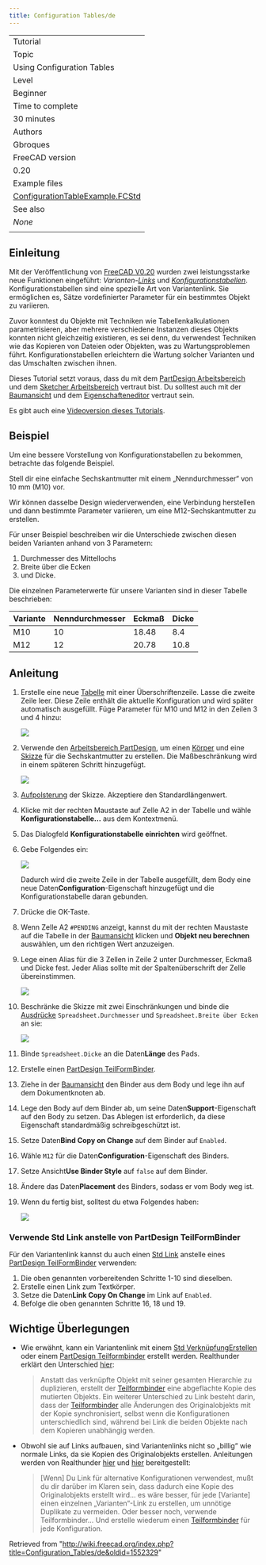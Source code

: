 ```yaml
---
title: Configuration Tables/de
---
```

|  |
| --- |
| Tutorial |
| Topic |
| Using Configuration Tables |
| Level |
| Beginner |
| Time to complete |
| 30 minutes |
| Authors |
| Gbroques |
| FreeCAD version |
| 0.20 |
| Example files |
| [ConfigurationTableExample.FCStd](https://forum.freecad.org/download/file.php?id=270593) |
| See also |
| *None* |
|  |

## Einleitung

Mit der Veröffentlichung von [FreeCAD V0.20](/Release_notes_0.20#Spreadsheet_Workbench "Release notes 0.20") wurden zwei leistungsstarke neue Funktionen eingeführt: *Varianten-[Links](/Std_LinkMake/de "Std LinkMake/de")* und *[Konfigurationstabellen](https://forum.freecadweb.org/viewtopic.php?f=17&t=42183)*. Konfigurationstabellen sind eine spezielle Art von Variantenlink. Sie ermöglichen es, Sätze vordefinierter Parameter für ein bestimmtes Objekt zu variieren.

Zuvor konntest du Objekte mit Techniken wie Tabellenkalkulationen parametrisieren, aber mehrere verschiedene Instanzen dieses Objekts konnten nicht gleichzeitig existieren, es sei denn, du verwendest Techniken wie das Kopieren von Dateien oder Objekten, was zu Wartungsproblemen führt. Konfigurationstabellen erleichtern die Wartung solcher Varianten und das Umschalten zwischen ihnen.

Dieses Tutorial setzt voraus, dass du mit dem [PartDesign Arbeitsbereich](/PartDesign_Workbench/de "PartDesign Workbench/de") und dem [Sketcher Arbeitsbereich](/Sketcher_Workbench/de "Sketcher Workbench/de") vertraut bist. Du solltest auch mit der [Baumansicht](/Tree_view/de "Tree view/de") und dem [Eigenschafteneditor](/Property_editor/de "Property editor/de") vertraut sein.

Es gibt auch eine [Videoversion dieses Tutorials](https://www.youtube.com/watch?v=m9C_ahIVKOI).

## Beispiel

Um eine bessere Vorstellung von Konfigurationstabellen zu bekommen, betrachte das folgende Beispiel.

Stell dir eine einfache Sechskantmutter mit einem „Nenndurchmesser“ von 10 mm (M10) vor.

Wir können dasselbe Design wiederverwenden, eine Verbindung herstellen und dann bestimmte Parameter variieren, um eine M12-Sechskantmutter zu erstellen.

Für unser Beispiel beschreiben wir die Unterschiede zwischen diesen beiden Varianten anhand von 3 Parametern:

1. Durchmesser des Mittellochs
2. Breite über die Ecken
3. und Dicke.

Die einzelnen Parameterwerte für unsere Varianten sind in dieser Tabelle beschrieben:

| Variante | Nenndurchmesser | Eckmaß | Dicke |
| --- | --- | --- | --- |
| M10 | 10 | 18.48 | 8.4 |
| M12 | 12 | 20.78 | 10.8 |

## Anleitung

1. Erstelle eine neue [Tabelle](/Spreadsheet_CreateSheet/de "Spreadsheet CreateSheet/de") mit einer Überschriftenzeile. Lasse die zweite Zeile leer. Diese Zeile enthält die aktuelle Konfiguration und wird später automatisch ausgefüllt. Füge Parameter für M10 und M12 in den Zeilen 3 und 4 hinzu:

   ![](/images/Variant-link-spreadsheet-table-example-before-configuration-table.png)
2. Verwende den [Arbeitsbereich PartDesign](/PartDesign_Workbench/de "PartDesign Workbench/de"), um einen [Körper](/PartDesign_Body/de "PartDesign Body/de") und eine [Skizze](/PartDesign_NewSketch/de "PartDesign NewSketch/de") für die Sechskantmutter zu erstellen. Die Maßbeschränkung wird in einem späteren Schritt hinzugefügt.

   ![](/images/Variant-link-example-hex-nut-sketch-unconstrained.png)
3. [Aufpolsterung](/PartDesign_Pad/de "PartDesign Pad/de") der Skizze. Akzeptiere den Standardlängenwert.
4. Klicke mit der rechten Maustaste auf Zelle A2 in der Tabelle und wähle **Konfigurationstabelle...** aus dem Kontextmenü.
5. Das Dialogfeld **Konfigurationstabelle einrichten** wird geöffnet.
6. Gebe Folgendes ein:

   ![](/images/Variant-link-example-setup-configuration-table.png)

   Dadurch wird die zweite Zeile in der Tabelle ausgefüllt, dem Body eine neue Daten**Configuration**-Eigenschaft hinzugefügt und die Konfigurationstabelle daran gebunden.
7. Drücke die OK-Taste.
8. Wenn Zelle A2 `#PENDING` anzeigt, kannst du mit der rechten Maustaste auf die Tabelle in der [Baumansicht](/Tree_view/de "Tree view/de") klicken und **Objekt neu berechnen** auswählen, um den richtigen Wert anzuzeigen.
9. Lege einen Alias ​​für die 3 Zellen in Zeile 2 unter Durchmesser, Eckmaß und Dicke fest. Jeder Alias ​​sollte mit der Spaltenüberschrift der Zelle übereinstimmen.

   ![](/images/Variant-link-spreadsheet-table-example.png)
10. Beschränke die Skizze mit zwei Einschränkungen und binde die [Ausdrücke](/Expressions/de "Expressions/de") `Spreadsheet.Durchmesser` und `Spreadsheet.Breite über Ecken` an sie:

    ![](/images/Variant-link-example-hex-nut-sketch.png)
11. Binde `Spreadsheet.Dicke` an die Daten**Länge** des Pads.
12. Erstelle einen [PartDesign TeilFormBinder](/PartDesign_SubShapeBinder/de "PartDesign SubShapeBinder/de").
13. Ziehe in der [Baumansicht](/Tree_view/de "Tree view/de") den Binder aus dem Body und lege ihn auf dem Dokumentknoten ab.
14. Lege den Body auf dem Binder ab, um seine Daten**Support**-Eigenschaft auf den Body zu setzen. Das Ablegen ist erforderlich, da diese Eigenschaft standardmäßig schreibgeschützt ist.
15. Setze Daten**Bind Copy on Change** auf dem Binder auf `Enabled`.
16. Wähle `M12` für die Daten**Configuration**-Eigenschaft des Binders.
17. Setze Ansicht**Use Binder Style** auf `false` auf dem Binder.
18. Ändere das Daten**Placement** des Binders, sodass er vom Body weg ist.
19. Wenn du fertig bist, solltest du etwa Folgendes haben:

    ![](/images/Variant-link-finished-example-document.png)

### Verwende Std Link anstelle von PartDesign TeilFormBinder

Für den Variantenlink kannst du auch einen [Std Link](/Std_LinkMake "Std LinkMake") anstelle eines [PartDesign TeilFormBinder](/PartDesign_SubShapeBinder "PartDesign SubShapeBinder") verwenden:

1. Die oben genannten vorbereitenden Schritte 1-10 sind dieselben.
2. Erstelle einen Link zum Textkörper.
3. Setze die Daten**Link Copy On Change** im Link auf `Enabled`.
4. Befolge die oben genannten Schritte 16, 18 und 19.

## Wichtige Überlegungen

* Wie erwähnt, kann ein Variantenlink mit einem [Std VerknüpfungErstellen](/Std_LinkMake/de "Std LinkMake/de") oder einem [PartDesign Teilformbinder](/PartDesign_SubShapeBinder/de "PartDesign SubShapeBinder/de") erstellt werden. Realthunder erklärt den Unterschied [hier](https://forum.freecadweb.org/viewtopic.php?f=17&t=42183):
  > Anstatt das verknüpfte Objekt mit seiner gesamten Hierarchie zu duplizieren, erstellt der [Teilformbinder](/PartDesign_SubShapeBinder/de "PartDesign SubShapeBinder/de") eine abgeflachte Kopie des mutierten Objekts. Ein weiterer Unterschied zu Link besteht darin, dass der [Teilformbinder](/PartDesign_SubShapeBinder/de "PartDesign SubShapeBinder/de") alle Änderungen des Originalobjekts mit der Kopie synchronisiert, selbst wenn die Konfigurationen unterschiedlich sind, während bei Link die beiden Objekte nach dem Kopieren unabhängig werden.

* Obwohl sie auf Links aufbauen, sind Variantenlinks nicht so „billig“ wie normale Links, da sie Kopien des Originalobjekts erstellen. Anleitungen werden von Realthunder [hier](https://forum.freecadweb.org/viewtopic.php?p=532130#p532130) und [hier](https://forum.freecadweb.org/viewtopic.php?p=358582#p358582) bereitgestellt:
  > [Wenn] Du Link für alternative Konfigurationen verwendest, mußt du dir darüber im Klaren sein, dass dadurch eine Kopie des Originalobjekts erstellt wird... es wäre besser, für jede [Variante] einen einzelnen „Varianten“-Link zu erstellen, um unnötige Duplikate zu vermeiden. Oder besser noch, verwende Teilformbinder... Und erstelle wiederum einen [Teilformbinder](/PartDesign_SubShapeBinder/de "PartDesign SubShapeBinder/de") für jede Konfiguration.

Retrieved from "<http://wiki.freecad.org/index.php?title=Configuration_Tables/de&oldid=1552329>"